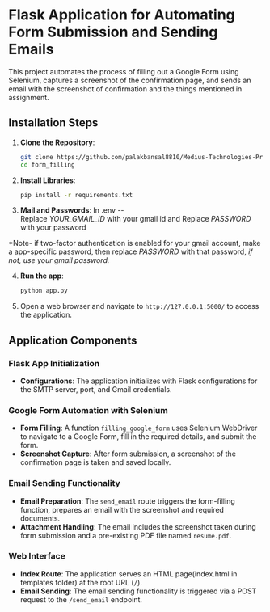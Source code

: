 # Flask Application for Automating Form Submission and Sending Emails

This project automates the process of filling out a Google Form using Selenium, captures a screenshot of the confirmation page, and sends an email with the screenshot of confirmation and the things mentioned in assignment.

## Installation Steps

1. **Clone the Repository**:
   ```bash
   git clone https://github.com/palakbansal8810/Medius-Technologies-Private-Limited.git
   cd form_filling
   ```

2. **Install Libraries**:
   ```bash
   pip install -r requirements.txt
   ```

3. **Mail and Passwords**:
   In .env --  
   Replace *YOUR_GMAIL_ID* with your gmail id and
   Replace *PASSWORD* with your password

*Note- if two-factor authentication is enabled for your gmail account, make a app-specific password, then replace *PASSWORD* with that password, *if not, use your gmail password.* 

4. **Run the app**:
   ```bash
   python app.py
   ```

5.  Open a web browser and navigate to `http://127.0.0.1:5000/` to access the application.

## Application Components

### Flask App Initialization

- **Configurations**: The application initializes with Flask configurations for the SMTP server, port, and Gmail credentials.

### Google Form Automation with Selenium

- **Form Filling**: A function `filling_google_form` uses Selenium WebDriver to navigate to a Google Form, fill in the required details, and submit the form.
- **Screenshot Capture**: After form submission, a screenshot of the confirmation page is taken and saved locally.

### Email Sending Functionality

- **Email Preparation**: The `send_email` route triggers the form-filling function, prepares an email with the screenshot and required documents.
- **Attachment Handling**: The email includes the screenshot taken during form submission and a pre-existing PDF file named `resume.pdf`.

### Web Interface

- **Index Route**: The application serves an HTML page(index.html in templates folder) at the root URL (`/`).
- **Email Sending**: The email sending functionality is triggered via a POST request to the `/send_email` endpoint.

